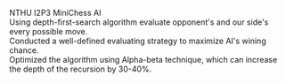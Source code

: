 NTHU I2P3   MiniChess AI  
Using depth-first-search algorithm evaluate opponent's and our side's every possible move.  
Conducted a well-defined evaluating strategy to maximize AI's wining chance.  
Optimized the algorithm using Alpha-beta technique, which can increase the depth of the recursion by
30-40%.
